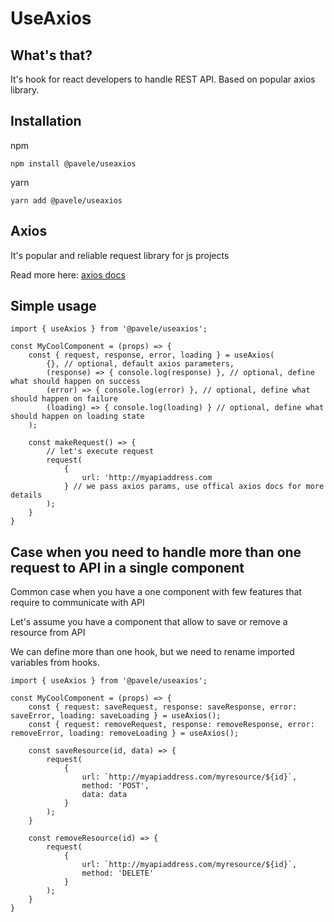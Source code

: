 # UseAxios

## What's that?
It's hook for react developers to handle REST API. Based on popular axios library.

## Installation

npm
```
npm install @pavele/useaxios
```

yarn
```
yarn add @pavele/useaxios
```

## Axios

It's popular and reliable request library for js projects

Read more here: [axios docs](https://axios-http.com/docs/intro)

## Simple usage

```
import { useAxios } from '@pavele/useaxios';

const MyCoolComponent = (props) => {
    const { request, response, error, loading } = useAxios(
        {}, // optional, default axios parameters,
        (response) => { console.log(response) }, // optional, define what should happen on success
        (error) => { console.log(error) }, // optional, define what should happen on failure
        (loading) => { console.log(loading) } // optional, define what should happen on loading state
    );

    const makeRequest() => {
        // let's execute request
        request(
            {
                url: 'http://myapiaddress.com
            } // we pass axios params, use offical axios docs for more details
        );
    }
}

```

## Case when you need to handle more than one request to API in a single component

Common case when you have a one component with few features that require to communicate with API

Let's assume you have a component that allow to save or remove a resource from API

We can define more than one hook, but we need to rename imported variables from hooks.

```
import { useAxios } from '@pavele/useaxios';

const MyCoolComponent = (props) => {
    const { request: saveRequest, response: saveResponse, error: saveError, loading: saveLoading } = useAxios();
    const { request: removeRequest, response: removeResponse, error: removeError, loading: removeLoading } = useAxios();

    const saveResource(id, data) => {
        request(
            {
                url: `http://myapiaddress.com/myresource/${id}`,
                method: 'POST',
                data: data
            }
        );
    }

    const removeResource(id) => {
        request(
            {
                url: `http://myapiaddress.com/myresource/${id}`,
                method: 'DELETE'
            }
        );
    }    
}

```